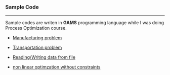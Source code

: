 ### Sample Code
****
Sample codes are writen in **GAMS** programming language while I was doing Process Optimization course.

+ [Manufacturing problem](https://github.com/dtripathy10/GAMS-Sample/blob/master/code/sample/manufactruring.gms)

+ [Transportation problem](https://github.com/dtripathy10/GAMS-Sample/blob/master/code/sample/transportation.gms)

+ [Reading/Writing data from file](https://github.com/dtripathy10/GAMS-Sample/blob/master/code/sample/file_io.gms)

+ [non linear optimzation without constraints](https://github.com/dtripathy10/GAMS-Sample/blob/master/code/sample/non_linear.gms)




